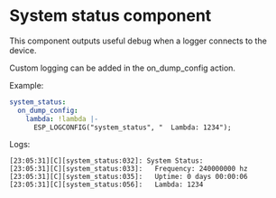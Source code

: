 # System status component

This component outputs useful debug when a logger connects to the device.

Custom logging can be added in the on_dump_config action.

Example:
```yaml
system_status:
  on_dump_config:
    lambda: !lambda |-
      ESP_LOGCONFIG("system_status", "  Lambda: 1234");
```

Logs:
```
[23:05:31][C][system_status:032]: System Status:
[23:05:31][C][system_status:033]:   Frequency: 240000000 hz
[23:05:31][C][system_status:035]:   Uptime: 0 days 00:00:06
[23:05:31][C][system_status:056]:   Lambda: 1234
```